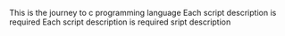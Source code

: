 This is the journey to c programming language
Each script description is required
Each script description is required
sript description
